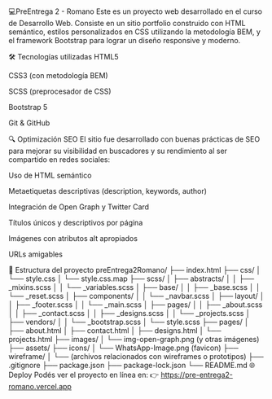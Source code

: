 💻PreEntrega 2 - Romano
Este es un proyecto web desarrollado en el curso de Desarrollo Web.
Consiste en un sitio portfolio construido con HTML semántico, estilos personalizados en CSS utilizando la metodología BEM, y el framework Bootstrap para lograr un diseño responsive y moderno.

🛠️ Tecnologías utilizadas
HTML5

CSS3 (con metodología BEM)

SCSS (preprocesador de CSS)

Bootstrap 5

Git & GitHub

🔍 Optimización SEO
El sitio fue desarrollado con buenas prácticas de SEO para mejorar su visibilidad en buscadores y su rendimiento al ser compartido en redes sociales:

Uso de HTML semántico

Metaetiquetas descriptivas (description, keywords, author)

Integración de Open Graph y Twitter Card

Títulos únicos y descriptivos por página

Imágenes con atributos alt apropiados

URLs amigables

📁 Estructura del proyecto
preEntrega2Romano/
├── index.html
├── css/
│ └── style.css
│ └── style.css.map
├── scss/
│ ├── abstracts/
│ │ ├── \_mixins.scss
│ │ └── \_variables.scss
│ ├── base/
│ │ ├── \_base.scss
│ │ └── \_reset.scss
│ ├── components/
│ │ └── \_navbar.scss
│ ├── layout/
│ │ ├── \_footer.scss
│ │ └── \_main.scss
│ ├── pages/
│ │ ├── \_about.scss
│ │ ├── \_contact.scss
│ │ ├── \_designs.scss
│ │ └── \_projects.scss
│ ├── vendors/
│ │ └── \_bootstrap.scss
│ └── style.scss
├── pages/
│ ├── about.html
│ ├── contact.html
│ ├── designs.html
│ └── projects.html
├── images/
│ └── img-open-graph.png (y otras imágenes)
├── assets/
├── icons/
│ └── WhatsApp-Image.png (favicon)
├── wireframe/
│ └── (archivos relacionados con wireframes o prototipos)
├── .gitignore
├── package.json
├── package-lock.json
└── README.md
🌐 Deploy
Podés ver el proyecto en línea en:
👉 https://pre-entrega2-romano.vercel.app
